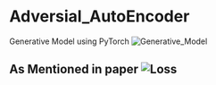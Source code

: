 # Adversial_AutoEncoder
Generative Model using PyTorch
![Generative_Model](https://user-images.githubusercontent.com/21220616/55679013-23bea400-5921-11e9-8244-0aff3ec7a8e7.png)

## As Mentioned in paper ![Loss](https://user-images.githubusercontent.com/21220616/55679043-a5163680-5921-11e9-9a61-49e44b863087.png)


